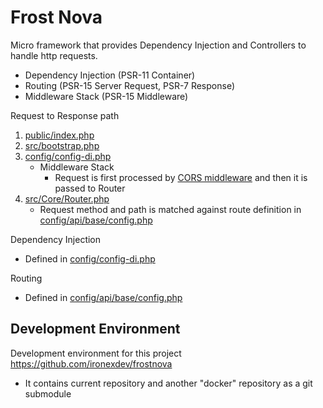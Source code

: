 # Frost Nova

Micro framework that provides Dependency Injection and Controllers to handle http requests.
- Dependency Injection (PSR-11 Container)
- Routing (PSR-15 Server Request, PSR-7 Response)
- Middleware Stack (PSR-15 Middleware)

Request to Response path
1) [public/index.php](https://github.com/ironexdev/frostnova-app/blob/master/public/index.php)
2) [src/bootstrap.php](https://github.com/ironexdev/frostnova-app/blob/master/src/bootstrap.php)
3) [config/config-di.php](https://github.com/ironexdev/frostnova-app/blob/14280ebad5e8cbbc92778337173bd872a00dd7ad/config/config-di.php#L39)
    - Middleware Stack
      - Request is first processed by [CORS middleware](https://github.com/tuupola/cors-middleware) and then it is passed to Router
4) [src/Core/Router.php](https://github.com/ironexdev/frostnova-app/blob/master/src/Core/Router.php)
    - Request method and path is matched against route definition in [config/api/base/config.php](https://github.com/ironexdev/frostnova-app/blob/master/config/api/base/routes.php)

Dependency Injection
- Defined in [config/config-di.php](https://github.com/ironexdev/frostnova-app/blob/master/config/config-di.php)

Routing
- Defined in [config/api/base/config.php](https://github.com/ironexdev/frostnova-app/blob/master/config/api/base/routes.php)

## Development Environment

Development environment for this project https://github.com/ironexdev/frostnova
- It contains current repository and another "docker" repository as a git submodule

